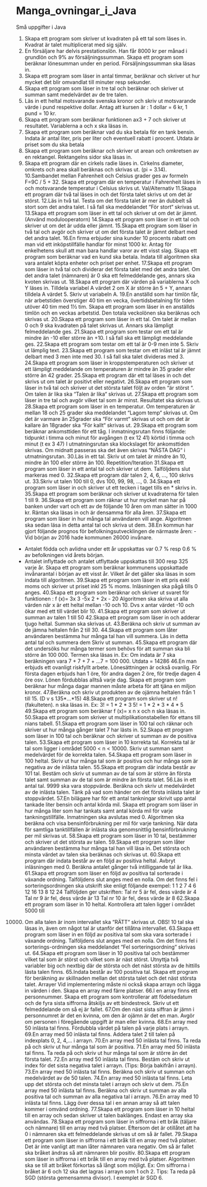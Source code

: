 # Manga_ovningar_i_Java
Små uppgifter i Java
1. Skapa ett program som skriver ut kvadraten på ett tal som läses in. Kvadrat är talet
multiplicerat med sig själv.
2. En försäljare har delvis prestationslön. Han får 8000 kr per månad i grundlön och 9% av
försäljningssumman. Skapa ett program som beräknar lönesumman under en period.
Försäljningssumman ska läsas in.
3. Skapa ett program som läser in antal timmar, beräknar och skriver ut hur mycket det
blir omvandlat till minuter resp sekunder.
4. Skapa ett program som läser in tre tal och beräknar och skriver ut summan samt medelvärdet
av de tre talen.
5. Läs in ett heltal motsvarande svenska kronor och skriv ut motsvarande värde i pund
respektive dollar. Antag att kursen är : 1 dollar = 6 kr, 1 pund = 10 kr.
6. Skapa ett program som beräknar funktionen ax3 + 7 och skriver ut resultatet. Variablerna
a och x ska läsas in.
7. Skapa ett program som beräknar vad du ska betala för en tank bensin. Indata är antal
liter, pris per liter och eventuell rabatt i procent. Utdata är priset som du ska betala
8. Skapa ett program som beräknar och skriver ut arean och omkretsen av en rektangel.
Rektangelns sidor ska läsas in.
9. Skapa ett program där en cirkels radie läses in. Cirkelns diameter, omkrets och area
skall beräknas och skrivas ut. (pi = 3.14).
10.Sambandet mellan Fahrenheit och Celsius grader ges av formeln F=9C / 5 + 32.
Skapa ett program där en temperatur i Fahrenheit läses in och motsvarande temperatur
i Celsius skrivs ut.
Val/Alternativ
11.Skapa ett program där två tal läses in och det första talet skrivs ut om det är störst.
12.Läs in två tal. Testa om det första talet är mer än dubbelt så stort som det andra talet. I så
fall ska meddelandet “För stort“ skrivas ut.
13.Skapa ett program som läser in ett tal och skriver ut om det är jämnt. (Använd
modulooperatorn)
14.Skapa ett program som läser in ett tal och skriver ut om det är udda eller jämnt.
15.Skapa ett program som läser in två tal och avgör och skriver ut om det första talet är jämnt
delbart med det andra talet.
16.En firma erbjuder sina kunder 10 procents rabatt om man vid ett inköpstillfälle handlar för
minst 1000 kr. Antag för enkelhetens skull att man bara handlar varor av ett visst slag. Skapa ett
program som beräknar vad en kund ska betala. Indata till algoritmen ska vara antalet
köpta enheter och priset per enhet.
17.Skapa ett program som läser in två tal och dividerar det första talet med det andra talet. Om
det andra talet (nämnaren) är 0 ska ett felmeddelande ges, annars ska kvoten skrivas ut.
18.Skapa ett program där värden på variablerna X och Y läses in. Tilldela variabel A
värdet 2 om X är större än 5 + Y, annars tilldela A värdet 5. Skriv ut variabeln A.
19.En anställd som har timlön får, när arbetstiden överstiger 40 tim en vecka,
övertidsbetalning för tiden utöver 40 tim med 1½ tim. Skapa ett program som läser in
en anställds timlön och en veckas arbetstid. Den totala veckolönen ska beräknas och
skrivas ut.
20.Skapa ett program som läser in ett tal. Om talet är mellan 0 och 9 ska kvadraten på talet
skrivas ut. Annars ska lämpligt felmeddelande ges.
21.Skapa ett program som testar om ett tal är mindre än -10 eller större än +10. I så fall ska ett
lämpligt meddelande ges.
22.Skapa ett program som testar om ett tal är 0-9 men inte 5. Skriv ut lämplig text.
23.Skapa ett program som testar om ett inläst tal är jämnt delbart med 3 men inte med 30. I
så fall ska talet divideras med 3.
24.Skapa ett program som läser in kroppstemperaturen och skriver ut ett lämpligt meddelande
om temperaturen är mindre än 35 grader eller större än 42 grader.
25.Skapa ett program där ett tal läses in och det skrivs ut om talet är positivt eller
negativt.
26.Skapa ett program som läser in två tal och skriver ut det största talet följt av orden “är störst
“. Om talen är lika ska “Talen är lika“ skrivas ut.
27.Skapa ett program som läser in tre tal och avgör vilket tal som är minst. Resultatet ska
skrivas ut.
28.Skapa ett program som läser in en temperatur. Om temperaturen är mellan 18 och
25 grader ska meddelandet “Lagom temp“ skrivas ut. Om det är varmare än 25grader ska
“För varmt“ skrivas ut och om det är kallare än 18grader ska “För kallt“ skrivas ut.
29.Skapa ett program som beräknar ankomsttiden för ett tåg. I inmatningsrutan finns
följande:
tidpunkt i timma och minut för avgången (t ex 12 41)
körtid i timma och minut (t ex 3 47)
I utmatningsrutan ska klockslaget för ankomsttiden skrivas. Om midnatt passeras ska det
även skrivas “NÄSTA DAG“ i utmatningsrutan.
30.Läs in ett tal. Skriv ut om talet är mindre än 10, mindre än 100 eller större än 100.
Repetition/Iteration
31.Skapa ett program som läser in ett antal tal och skriver ut dem. Talföljdens slut
markeras med 0.
32.Skapa ett program där talen 2, 4, 6, …, 100 skrivs ut.
33.Skriv ut talen 100 till 0, dvs 100, 99, 98, …, 0.
34.Skapa ett program som läser in och skriver ut ett tecken i taget tills en * skrivs in.
35.Skapa ett program som beräknar och skriver ut kvadraterna för talen 1 till 9.
36.Skapa ett program som räknar ut hur mycket man har på banken under vart och ett av de
följande 10 åren om man sätter in 1000 kr. Räntan ska läsas in och är densamma för alla
åren.
37.Skapa ett program som läser in hur många tal användaren vill ange. Algoritmen ska sedan
läsa in detta antal tal och skriva ut dem.
38.En kommun har gjort följande prognos för befolkningsutvecklingen de närmaste åren: -
Vid början av 2016 hade kommunen 26000 invånare.
- Antalet födda och avlidna under ett år uppskattas var 0.7 % resp 0.6 % av
befolkningen vid årets början.
- Antalet inflyttade och antalet utflyttade uppskattas till 300 resp 325 varje år.
Skapa ett program som beräknar kommunens uppskattade invånarantal i början av ett visst
år. Vilket år det gäller ska läsas in som indata till algoritmen.
39.Skapa ett program som läser in ett pris exkl moms och skriver ut priset inkl 25 % moms.
Inläsningen ska pågå tills 0 anges.
40.Skapa ett program som beräknar och skriver ut svaret för funktionen :
f (x)= 3x
3 -5x
2 + 2x - 20
Algoritmen ska skriva ut alla värden när x är ett heltal mellan -10 och 10. Dvs x antar
värdet -10 och ökar med ett till värdet blir 10.
41.Skapa ett program som skriver ut summan av talen 1 till 50
42.Skapa ett program som läser in och adderar tjugo heltal. Summan ska skrivas ut.
43.Beräkna och skriv ut summan av de jämna heltalen från 2 till 30.
44.Skapa ett program som låter användaren bestämma hur många tal han vill summera. Läs in
detta antal tal och summera dem Skriv ut summan.
45.Skapa ett program där det undersöks hur många termer som behövs för att summan ska
bli större än 100 000. Termen ska läsas in.
Ex: Om indata är 7 ska beräkningen vara 7 + 7 + 7 + …7 = 100 000.
Utdata = 14286
46.En man erbjuds ett ovanligt riskfyllt arbete. Lönesättningen är också ovanlig. För första
dagen erbjuds han 1 öre, för andra dagen 2 öre, för tredje dagen 4 öre osv. Lönen
fördubblas alltså varje dag. Skapa ett program som beräknar hur många dagar mannen måste
arbeta för att tjäna en miljon kronor.
47.Beräkna och skriv ut produkten av de ojämna heltalen från 1 till 15. (D v s 1*3*5*…*15)
48.Skapa ett program som skriver ut n! (fakulteten). n ska läsas in.
Ex: 3! = 1 * 2 * 3 5! = 1 * 2 * 3 * 4 * 5
49.Skapa ett program som beräknar f (x)= x
n
x och n ska läsas in.
50.Skapa ett program som skriver ut multiplikationstabellen för ettans till nians tabell.
51.Skapa ett program som läser in 100 tal och räknar och skriver ut hur många gånger talet 7 har
lästs in.
52.Skapa ett program som läser in 100 tal och beräknar och skriver ut summan av de positiva
talen.
53.Skapa ett program som läser in 10 korrekta tal. Korrekta tal är tal som ligger i området 5000
< n < 10000. Skriv ut summan samt medelvärdet för de korrekta talen.
54.Skapa ett program som läser in 100 heltal. Skriv ut hur många tal som är positiva och hur
många som är negativa av de inlästa talen.
55.Skapa ett program där indata består av 101 tal. Bestäm och skriv ut summan av de tal
som är större än första talet samt summan av de tal som är mindre än första talet.
56.Läs in ett antal tal. 9999 ska vara stoppvärde. Beräkna och skriv ut medelvärdet av de
inlästa talen. Tänk på vad som händer om det första inlästa talet är stoppvärdet.
57.En bilägare har för ett antal tankningar skrivit upp antal tankade liter bensin och antal
körda mil.
Skapa ett program som läser in hur många liter som har tankats samt antal körda mil för varje
tankningstillfälle. Inmatningen ska avslutas med 0. Algoritmen ska beräkna och visa
bensinförbrukning per mil för varje tankning. När data för samtliga tanktillfällen är inlästa
ska genomsnittlig bensinförbrukning per mil skrivas ut.
58.Skapa ett program som läser in 10 tal, bestämmer och skriver ut det största av talen.
59.Skapa ett program som låter användaren bestämma hur många tal han vill läsa in. Det största
och minsta värdet av talen ska beräknas och skrivas ut.
60.Skapa ett program där indata består av en följd av positiva heltal. Avbryt inläsningen
med 0. Beräkna antalet gånger två intilliggande tal är lika.
61.Skapa ett program som läser en följd av positiva tal sorterade i växande ordning.
Talföljdens slut anges med en nolla. Om det finns fel i sorteringsordningen ska utskrift ske
enligt följande exempel:
1 1 2 7 4 6 12 16 13 8 12 24
Talföljden ger utskriften:
Tal nr 5 är fel, dess värde är 4
Tal nr 9 är fel, dess värde är 13
Tal nr 10 är fel, dess värde är 8
62.Skapa ett program som läser in 10 heltal. Kontrollera att talen ligger i området 5000 till
10000. Om alla talen är inom intervallet ska “RÄTT“ skrivas ut.
OBS! 10 tal ska läsas in, även om något tal är utanför det tillåtna intervallet.
63.Skapa ett program som läser in en följd av positiva tal som ska vara sorterade i växande
ordning. Talföljdens slut anges med en nolla. Om det finns fel i sorterings-ordningen ska
meddelandet “Fel sorteringsordning“ skrivas ut.
64.Skapa ett program som läser in 10 positiva tal och bestämmer vilket tal som är störst
och vilket som är näst störst. Utnyttja två variabler big och nextbig där de största och det näst
största av de hittills lästa talen finns.
65.Indata består av 100 positiva tal. Skapa ett program för beräkning av skillnaden mellan det
största talet och det näst största talet.
Arrayer
Vid implementering måste ni också skapa arrayn och lägga in värden i den. Skapa en array
med färre platser.
66.I en array finns ett personnummer. Skapa ett program som kontrollerar att födelsedatum och
de fyra sista siffrorna åtskiljs av ett bindestreck. Skriv ut ett felmeddelande om så ej är fallet.
67.Om den näst sista siffran är jämn i personnumret är det en kvinna, om den är ojämn är det
en man. Avgör om personen i föregående uppgift är man eller kvinna.
68.En array med 50 inlästa tal finns. Fördubbla värdet på talen på varje plats i arrayn.
69.En array med 50 inlästa tal finns. Addera talet 2 till talen på indexplats 0, 2, 4,… i
arrayn.
70.En array med 50 inlästa tal finns. Ta reda på och skriv ut hur många tal som är positiva.
71.En array med 50 inlästa tal finns. Ta reda på och skriv ut hur många tal som är större än
det första talet.
72.En array med 50 inlästa tal finns. Bestäm och skriv ut index för det sista negativa talet i
arrayn. (Tips: Börja bakifrån i arrayn).
73.En array med 50 inlästa tal finns. Beräkna och skriv ut summan och medelvärdet av de 50
talen.
74.En array med 50 inlästa tal finns. Leta upp det största och det minsta talet i arrayn och
skriv ut dem.
75.En array med 50 inlästa tal finns. Beräkna och skriv ut summan av alla positiva tal och
summan av alla negativa tal i arrayn.
76.En array med 10 inlästa tal finns. Lägg över dessa tal i en annan array så att talen
kommer i omvänd ordning.
77.Skapa ett program som läser in 10 heltal till en array och sedan skriver ut talen baklänges.
Endast en array ska användas.
78.Skapa ett program som läser in siffrorna i ett bråk (täljare och nämnare) till en array med
två platser. Eftersom det är otillåtet att ha 0 i nämnaren ska ett felmeddelande skrivas ut
om så är fallet.
79.Skapa ett program som läser in siffrorna i ett bråk till en array med två platser. Det är inte
vanligt att man låter nämnaren vara negativ. Om så är fallet ska bråket ändras så att
nämnaren blir positiv.
80.Skapa ett program som läser in siffrorna i ett bråk till en array med två platser. Algoritmen
ska se till att bråket förkortas så långt som möjligt.
Ex: Om siffrorna i bråket är 6 och 12 ska det lagras i arrayn som 1 och 2.
Tips: Ta reda på SGD (största gemensamma divisor). I exemplet är SGD 6.
